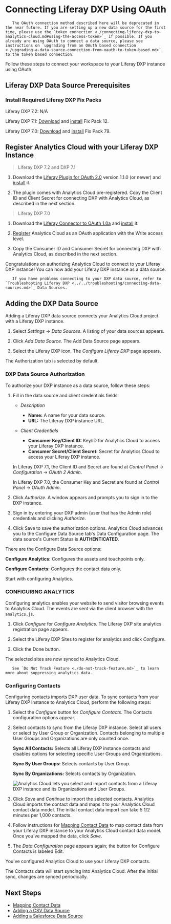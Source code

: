 # Connecting Liferay DXP Using OAuth

```warning::
   The OAuth connection method described here will be deprecated in the near future. If you are setting up a new data source for the first time, please use the `token connection <./connecting-liferay-dxp-to-analytics-cloud.md#using-the-access-token>`_ if possible. If you already are using OAuth to connect a data source, please see instructions on `upgrading from an OAuth based connection <./upgrading-a-data-source-connection-from-oauth-to-token-based.md>`_ to the token based connection.
```

Follow these steps to connect your workspace to your Liferay DXP instance using OAuth.

## Liferay DXP Data Source Prerequisites

### Install Required Liferay DXP Fix Packs

Liferay DXP 7.2: N/A

Liferay DXP 7.1: [Download](https://customer.liferay.com/downloads) and [install](https://help.liferay.com/hc/articles/360018176571-Installing-Patches-) Fix Pack 12.

Liferay DXP 7.0: [Download](https://customer.liferay.com/downloads%20target=) and [install](https://help.liferay.com/hc/articles/360017896272-Using-the-Patching-Tool-#installing-patches) Fix Pack 79.

## Register Analytics Cloud with your Liferay DXP Instance

> Liferay DXP 7.2 and DXP 7.1

1. Download the [Liferay Plugin for OAuth 2.0](https://web.liferay.com/marketplace/-/mp/application/109571986) version 1.1.0 (or newer) and [install](https://learn.liferay.com/dxp/7.x/en/system-administration/installing-and-managing-apps/installing-apps/installing-apps.html) it.

1. The plugin comes with Analytics Cloud pre-registered. Copy the Client ID and Client Secret for connecting DXP with Analytics Cloud, as described in the next section.

> Liferay DXP 7.0

1. Download the [Liferay Connector to OAuth 1.0a](https://web.liferay.com/marketplace/-/mp/application/45261909) and [install](https://help.liferay.com/hc/articles/360017877192-Installing-Apps-Manually-) it.

1. [Register](https://help.liferay.com/hc/en-us/articles/360018175331-OAuth-) Analytics Cloud as an OAuth application with the Write access level.

1. Copy the Consumer ID and Consumer Secret for connecting DXP with Analytics Cloud, as described in the next section.

Congratulations on authorizing Analytics Cloud to connect to your Liferay DXP instance! You can now add your Liferay DXP instance as a data source.

```tip::
   If you have problems connecting to your DXP data source, refer to `Troubleshooting Liferay DXP <../../troubleshooting/connecting-data-sources.md>`_ Data Sources.
```

## Adding the DXP Data Source

Adding a Liferay DXP data source connects your Analytics Cloud project with a Liferay DXP instance.

1. Select *Settings* → *Data Sources*. A listing of your data sources appears.

1. Click *Add Data Source*. The Add Data Source page appears.

1. Select the Liferay DXP icon. The *Configure Liferay DXP* page appears.

The Authorization tab is selected by default.

### DXP Data Source Authorization

To authorize your DXP instance as a data source, follow these steps:

1. Fill in the data source and client credentials fields:

    * *Description*

         * **Name:** A name for your data source.
         * **URL:** The Liferay DXP instance URL.

    * *Client Credentials*

         * **Consumer Key/Client ID:** Key/ID for Analytics Cloud to access your Liferay DXP instance.
         * **Consumer Secret/Client Secret:** Secret for Analytics Cloud to access your Liferay DXP instance.

    In Liferay DXP 7.1, the Client ID and Secret are found at *Control Panel* → *Configuration* → *OAuth 2 Admin*.

    In Liferay DXP 7.0, the Consumer Key and Secret are found at *Control Panel* → *OAuth Admin*.

1. Click *Authorize*. A window appears and prompts you to sign in to the DXP instance.

1. Sign in by entering your DXP admin (user that has the Admin role) credentials and clicking *Authorize*.

1. Click Save to save the authorization options. Analytics Cloud advances you to the Configure Data Source tab's Data Configuration page. The data source's Current Status is **AUTHENTICATED**.

There are the Configure Data Source options:

**Configure Analytics:** Configures the assets and touchpoints only.

**Configure Contacts:** Configures the contact data only.

Start with configuring Analytics.

### CONFIGURING ANALYTICS

Configuring analytics enables your website to send visitor browsing events to Analytics Cloud. The events are sent via the client browser with the `analytics.js`.

1. Click *Configure* for *Configure Analytics*. The Liferay DXP site analytics registration page appears.

1. Select the Liferay DXP Sites to register for analytics and click *Configure*.

1. Click the Done button.

The selected sites are now synced to Analytics Cloud.

```note::
   See `Do Not Track Feature <./do-not-track-feature.md>`_ to learn more about suppressing analytics data.
```

### Configuring Contacts

Configuring contacts imports DXP user data. To sync contacts from your Liferay DXP instance to Analytics Cloud, perform the following steps:

1. Select the *Configure* button for *Configure Contacts*. The Contacts configuration options appear.

1. Select contacts to sync from the Liferay DXP instance. Select all users or select by User Group or Organization. Contacts belonging to multiple User Groups and Organizations are only counted once.

    **Sync All Contacts:** Selects all Liferay DXP instance contacts and disables options for selecting specific User Groups and Organizations.

    **Sync By User Groups:** Selects contacts by User Group.

    **Sync By Organizations:** Selects contacts by Organization.

    ![Analytics Cloud lets you select and import contacts from a Liferay DXP instance and its Organizations and User Groups.](connecting-liferay-dxp-using-oauth/images/01.png)

1. Click *Save* and *Continue* to import the selected contacts. Analytics Cloud imports the contact data and maps it to your Analytics Cloud contact data model. The initial contact data import can take 5 1/2 minutes per 1,000 contacts.

1. Follow instructions for [Mapping Contact Data](../../individuals-and-segments/individual-profiles/mapping-contact-data.md) to map contact data from your Liferay DXP instance to your Analytics Cloud contact data model. Once you've mapped the data, click *Save*.

1. The *Data Configuration* page appears again; the button for Configure Contacts is labeled Edit.

You've configured Analytics Cloud to use your Liferay DXP contacts.

The Contacts data will start syncing into Analytics Cloud. After the initial sync, changes are synced periodically.

## Next Steps

* [Mapping Contact Data](../../individuals-and-segments/individual-profiles/mapping-contact-data.md)
* [Adding a CSV Data Source](../../individuals-and-segments/individual-profiles/adding-a-csv-data-source.md)
* [Adding a Salesforce Data Source](../../individuals-and-segments/individual-profiles/adding-a-salesforce-data-source.md)
